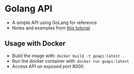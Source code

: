 # Golang API

- A simple API using GoLang for reference
- Notes and examples from [this tutorial](https://www.youtube.com/watch?v=8uiZC0l4Ajw)

## Usage with Docker
- Build the image with: `docker build -t goapi:latest .`
- Run the docker container with: `docker run goapi:latest`
- Access API on exposed port 8000